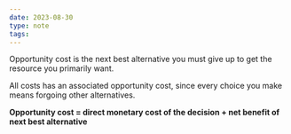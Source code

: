 ```yaml
---
date: 2023-08-30
type: note
tags: 
---
```


Opportunity cost is the next best alternative you must give up to get the resource you primarily want.

All costs has an associated opportunity cost, since every choice you make means forgoing other alternatives.

**Opportunity cost = direct monetary cost of the decision + net benefit of next best alternative**
